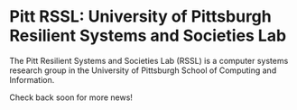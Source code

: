 # Pitt RSSL: University of Pittsburgh Resilient Systems and Societies Lab

The Pitt Resilient Systems and Societies Lab (RSSL) is a computer systems
research group in the University of Pittsburgh School of Computing and
Information.

Check back soon for more news!
